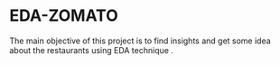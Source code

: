 # EDA-ZOMATO
The main objective of this project is to find insights and get some idea
about the restaurants using EDA technique . 
